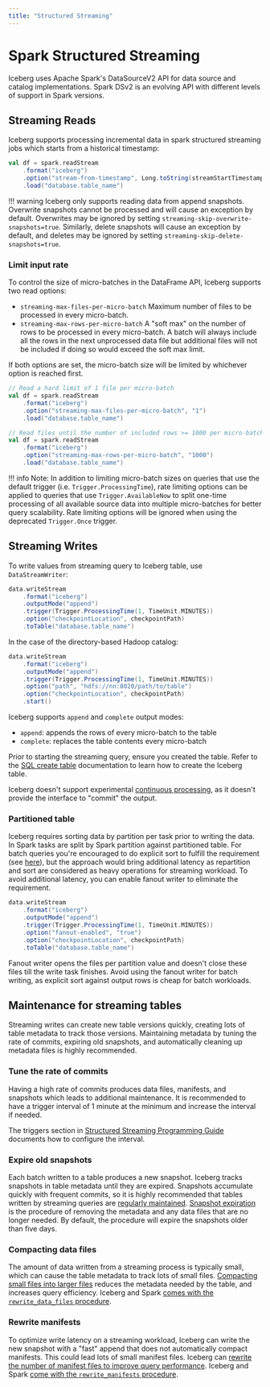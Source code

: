 ```yaml
---
title: "Structured Streaming"
---
```

<!--
 - Licensed to the Apache Software Foundation (ASF) under one or more
 - contributor license agreements.  See the NOTICE file distributed with
 - this work for additional information regarding copyright ownership.
 - The ASF licenses this file to You under the Apache License, Version 2.0
 - (the "License"); you may not use this file except in compliance with
 - the License.  You may obtain a copy of the License at
 -
 -   http://www.apache.org/licenses/LICENSE-2.0
 -
 - Unless required by applicable law or agreed to in writing, software
 - distributed under the License is distributed on an "AS IS" BASIS,
 - WITHOUT WARRANTIES OR CONDITIONS OF ANY KIND, either express or implied.
 - See the License for the specific language governing permissions and
 - limitations under the License.
 -->

# Spark Structured Streaming

Iceberg uses Apache Spark's DataSourceV2 API for data source and catalog implementations. Spark DSv2 is an evolving API with different levels of support in Spark versions.

## Streaming Reads

Iceberg supports processing incremental data in spark structured streaming jobs which starts from a historical timestamp:

```scala
val df = spark.readStream
    .format("iceberg")
    .option("stream-from-timestamp", Long.toString(streamStartTimestamp))
    .load("database.table_name")
```

!!! warning
    Iceberg only supports reading data from append snapshots. Overwrite snapshots cannot be processed and will cause an exception by default. Overwrites may be ignored by setting `streaming-skip-overwrite-snapshots=true`. Similarly, delete snapshots will cause an exception by default, and deletes may be ignored by setting `streaming-skip-delete-snapshots=true`.

### Limit input rate
To control the size of micro-batches in the DataFrame API, Iceberg supports two read options:

* `streaming-max-files-per-micro-batch` Maximum number of files to be processed in every micro-batch.
* `streaming-max-rows-per-micro-batch` A "soft max" on the number of rows to be processed in every micro-batch. A batch will always include all the rows in the next unprocessed data file but additional files will not be included if doing so would exceed the soft max limit.

If both options are set, the micro-batch size will be limited by whichever option is reached first.

```scala
// Read a hard limit of 1 file per micro-batch
val df = spark.readStream
    .format("iceberg")
    .option("streaming-max-files-per-micro-batch", "1")
    .load("database.table_name")
```

```scala
// Read files until the number of included rows >= 1000 per micro-batch
val df = spark.readStream
    .format("iceberg")
    .option("streaming-max-rows-per-micro-batch", "1000")
    .load("database.table_name")
```

!!! info
    Note: In addition to limiting micro-batch sizes on queries that use the default trigger (i.e. `Trigger.ProcessingTime`), rate limiting options can be applied to queries that use `Trigger.AvailableNow` to split one-time processing of all available source data into multiple micro-batches for better query scalability. Rate limiting options will be ignored when using the deprecated `Trigger.Once` trigger.

## Streaming Writes

To write values from streaming query to Iceberg table, use `DataStreamWriter`:

```scala
data.writeStream
    .format("iceberg")
    .outputMode("append")
    .trigger(Trigger.ProcessingTime(1, TimeUnit.MINUTES))
    .option("checkpointLocation", checkpointPath)
    .toTable("database.table_name")
```

In the case of the directory-based Hadoop catalog:

```scala
data.writeStream
    .format("iceberg")
    .outputMode("append")
    .trigger(Trigger.ProcessingTime(1, TimeUnit.MINUTES))
    .option("path", "hdfs://nn:8020/path/to/table") 
    .option("checkpointLocation", checkpointPath)
    .start()
```

Iceberg supports `append` and `complete` output modes:

* `append`: appends the rows of every micro-batch to the table
* `complete`: replaces the table contents every micro-batch

Prior to starting the streaming query, ensure you created the table. Refer to the [SQL create table](spark-ddl.md#create-table) documentation to learn how to create the Iceberg table.

Iceberg doesn't support experimental [continuous processing](https://spark.apache.org/docs/latest/structured-streaming-programming-guide.html#continuous-processing), as it doesn't provide the interface to "commit" the output.

### Partitioned table

Iceberg requires sorting data by partition per task prior to writing the data. In Spark tasks are split by Spark partition
against partitioned table. For batch queries you're encouraged to do explicit sort to fulfill the requirement
(see [here](spark-writes.md#writing-distribution-modes)), but the approach would bring additional latency as
repartition and sort are considered as heavy operations for streaming workload. To avoid additional latency, you can
enable fanout writer to eliminate the requirement.

```scala
data.writeStream
    .format("iceberg")
    .outputMode("append")
    .trigger(Trigger.ProcessingTime(1, TimeUnit.MINUTES))
    .option("fanout-enabled", "true")
    .option("checkpointLocation", checkpointPath)
    .toTable("database.table_name")
```

Fanout writer opens the files per partition value and doesn't close these files till the write task finishes. Avoid using the fanout writer for batch writing, as explicit sort against output rows is cheap for batch workloads.

## Maintenance for streaming tables

Streaming writes can create new table versions quickly, creating lots of table metadata to track those versions.
Maintaining metadata by tuning the rate of commits, expiring old snapshots, and automatically cleaning up metadata files
is highly recommended.

### Tune the rate of commits

Having a high rate of commits produces data files, manifests, and snapshots which leads to additional maintenance. It is recommended to have a trigger interval of 1 minute at the minimum and increase the interval if needed.

The triggers section in [Structured Streaming Programming Guide](https://spark.apache.org/docs/latest/structured-streaming-programming-guide.html#triggers)
documents how to configure the interval.

### Expire old snapshots

Each batch written to a table produces a new snapshot. Iceberg tracks snapshots in table metadata until they are expired. Snapshots accumulate quickly with frequent commits, so it is highly recommended that tables written by streaming queries are [regularly maintained](maintenance.md#expire-snapshots). [Snapshot expiration](spark-procedures.md#expire_snapshots) is the procedure of removing the metadata and any data files that are no longer needed. By default, the procedure will expire the snapshots older than five days. 

### Compacting data files

The amount of data written from a streaming process is typically small, which can cause the table metadata to track lots of small files. [Compacting small files into larger files](maintenance.md#compact-data-files) reduces the metadata needed by the table, and increases query efficiency. Iceberg and Spark [comes with the `rewrite_data_files` procedure](spark-procedures.md#rewrite_data_files).

### Rewrite manifests

To optimize write latency on a streaming workload, Iceberg can write the new snapshot with a "fast" append that does not automatically compact manifests.
This could lead lots of small manifest files. Iceberg can [rewrite the number of manifest files to improve query performance](maintenance.md#rewrite-manifests). Iceberg and Spark [come with the `rewrite_manifests` procedure](spark-procedures.md#rewrite_manifests).
